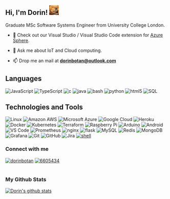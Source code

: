 <h2> Hi, I'm Dorin! <img src="https://github.com/dorinbotan/dorinbotan/raw/main/giphy.webp" width="30"></h2>

Graduate MSc Software Systems Engineer from University College London.

- 🔭 Check out our Visual Studio / Visual Studio Code extension for [Azure Sphere](https://github.com/Azure-Sphere-Tools/azsphere-hardware-definition-tools).

- 💬 Ask me about IoT and Cloud computing.

- 📫 Drop me an mail at **dorinbotan@outlook.com**

## Languages
![JavaScript](https://img.shields.io/badge/JavaScript-★★☆-lightgrey?labelColor=FCA121&logo=JavaScript&style=for-the-badge&logoColor=white)
![TypeScript](https://img.shields.io/badge/TypeScript-%E2%98%85%E2%98%85%E2%98%85-lightgrey?labelColor=2C74C0&logo=typescript&style=for-the-badge&logoColor=white)
![c](https://img.shields.io/badge/C-★★★-lightgrey?labelColor=C51A4A&logo=C&style=for-the-badge&logoColor=white)
![java](https://img.shields.io/badge/Java-★★☆-lightgrey?labelColor=C51A4A&logo=Java&style=for-the-badge&logoColor=white)
![bash](https://img.shields.io/badge/bash-★★☆-lightgrey?labelColor=4EAA25&logo=GNU-Bash&style=for-the-badge&logoColor=white)
![python](https://img.shields.io/badge/python-★☆☆-lightgrey?labelColor=3776AB&logo=Python&style=for-the-badge&logoColor=white)
![html5](https://img.shields.io/badge/Html5-★★☆-lightgrey?labelColor=2bbc8a&logo=Html5&style=for-the-badge&logoColor=white)
![SQL](https://img.shields.io/badge/SQL-★★☆-lightgrey?labelColor=E34A86&logo=SQL&style=for-the-badge&logoColor=white)

## Technologies and Tools

![Linux](https://img.shields.io/badge/Linux-black?style=flat-square&logo=linux)
![Amazon AWS](https://img.shields.io/badge/Amazon%20AWS-232F3E?style=flat-square&logo=amazon-aws)
![Microsoft Azure](https://img.shields.io/badge/Microsoft%20Azure-232F7E?style=flat-square&logo=microsoft-azure)
![Google Cloud](https://img.shields.io/badge/-Google_Cloud_Platform-1a73e8?style=flat-square&logo=google-cloud&logoColor=white)
![Heroku](https://img.shields.io/badge/-Heroku-430098?style=flat-square&logo=heroku)
![Docker](https://img.shields.io/badge/-Docker-informational?style=flat-square&logo=docker&logoColor=white)
![Kubernetes](https://img.shields.io/badge/-Kubernetes-informational?style=flat-square&logo=kubernetes&logoColor=white&color=2bbc8a)
![Terraform](https://img.shields.io/badge/-terraform-informational?style=flat-square&logo=terraform)
![Raspberry Pi](https://img.shields.io/badge/-Raspberry%20Pi-C51A4A?style=flat-square&logo=Raspberry-Pi)
![Arduino](https://img.shields.io/badge/-Arduino-informational?style=flat-square&logo=arduino&logoColor=white&color=2bbc8a)
![Android](https://img.shields.io/badge/-Android-informational?style=flat-square&logo=android&logoColor=white&color=2bbc8a)
![VS Code](https://img.shields.io/badge/-VS%20Code-007ACC?style=flat-square&logo=visual-studio-code)
![Prometheus](https://img.shields.io/badge/-Prometheus-007ACC?style=flat-square&logo=Prometheus)
![nginx](https://img.shields.io/badge/nginx-green?style=flat-square&logo=nginx)
![flask](https://img.shields.io/badge/-flask-000000?logo=Flask&style=flat-square&logoColor=white)
![MySQL](https://img.shields.io/badge/-MySQL-White?style=flat-square&logo=mysql)
![Redis](https://img.shields.io/badge/-Redis-black?style=flat-square&logo=Redis)
![MongoDB](https://img.shields.io/badge/-MongoDB-black?style=flat-square&logo=mongodb)
![Grafana](https://img.shields.io/badge/Grafana-black?style=flat-square&logo=grafana)
![Git](https://img.shields.io/badge/-Git-black?style=flat-square&logo=git)
![GitHub](https://img.shields.io/badge/-GitHub-181717?style=flat-square&logo=github)
![Jira](https://img.shields.io/badge/-Jira-informational?style=flat-square&logo=jira)
<a href="https://github.com/alwinw?tab=repositories&language=shell" target="_blank"><img alt="shell" src="https://img.shields.io/badge/-shell-5391FE?style=flat-square&logo=PowerShell&logoColor=white"></a>

### Connect with me

<a href="https://linkedin.com/in/dorinbotan" target="blank"><img align="center" src="https://cdn.jsdelivr.net/npm/simple-icons@3.0.1/icons/linkedin.svg" alt="dorinbotan" height="30" width="40" /></a>
<a href="https://stackoverflow.com/users/6605434" target="blank"><img align="center" src="https://cdn.jsdelivr.net/npm/simple-icons@3.0.1/icons/stackoverflow.svg" alt="6605434" height="30" width="40" /></a>
<br/><br/>

### My Github Stats

[![Dorin's github stats](https://github-readme-stats.vercel.app/api?username=dorinbotan&show_icons=true&theme=react)](https://github.com/dorinbotan)

<!--
- 🔭 I’m currently working on ...
- 🌱 I’m currently learning ...
- 👯 I’m looking to collaborate on ...
- ⚡ Fun fact: ...
-->
